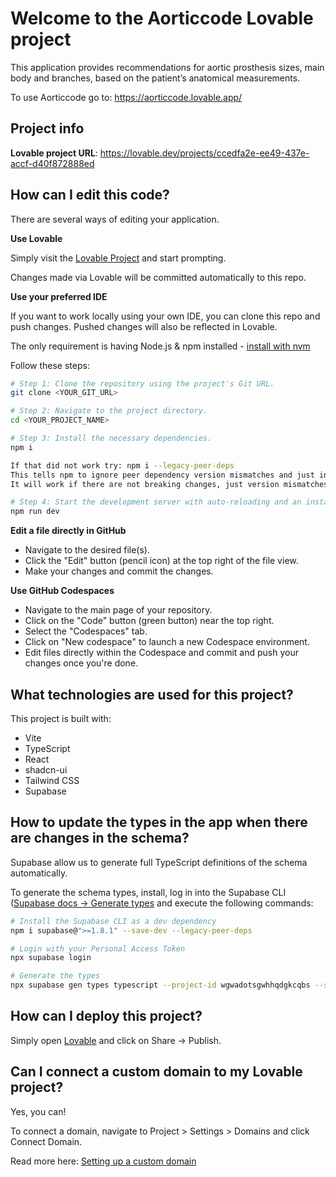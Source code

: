 # Welcome to the Aorticcode Lovable project

This application provides recommendations for aortic prosthesis sizes, main body and branches, based on the patient’s anatomical measurements.

To use Aorticcode go to: https://aorticcode.lovable.app/

## Project info

**Lovable project URL**: https://lovable.dev/projects/ccedfa2e-ee49-437e-accf-d40f872888ed

## How can I edit this code?

There are several ways of editing your application.

**Use Lovable**

Simply visit the [Lovable Project](https://lovable.dev/projects/ccedfa2e-ee49-437e-accf-d40f872888ed) and start prompting.

Changes made via Lovable will be committed automatically to this repo.

**Use your preferred IDE**

If you want to work locally using your own IDE, you can clone this repo and push changes. Pushed changes will also be reflected in Lovable.

The only requirement is having Node.js & npm installed - [install with nvm](https://github.com/nvm-sh/nvm#installing-and-updating)

Follow these steps:

```sh
# Step 1: Clone the repository using the project's Git URL.
git clone <YOUR_GIT_URL>

# Step 2: Navigate to the project directory.
cd <YOUR_PROJECT_NAME>

# Step 3: Install the necessary dependencies.
npm i

If that did not work try: npm i --legacy-peer-deps
This tells npm to ignore peer dependency version mismatches and just install the packages.
It will work if there are not breaking changes, just version mismatches.

# Step 4: Start the development server with auto-reloading and an instant preview.
npm run dev
```

**Edit a file directly in GitHub**

- Navigate to the desired file(s).
- Click the "Edit" button (pencil icon) at the top right of the file view.
- Make your changes and commit the changes.

**Use GitHub Codespaces**

- Navigate to the main page of your repository.
- Click on the "Code" button (green button) near the top right.
- Select the "Codespaces" tab.
- Click on "New codespace" to launch a new Codespace environment.
- Edit files directly within the Codespace and commit and push your changes once you're done.

## What technologies are used for this project?

This project is built with:

- Vite
- TypeScript
- React
- shadcn-ui
- Tailwind CSS
- Supabase

## How to update the types in the app when there are changes in the schema?

Supabase allow us to generate full TypeScript definitions of the schema automatically.

To generate the schema types, install, log in into the Supabase CLI ([Supabase docs -> Generate types](https://supabase.com/docs/guides/api/generating-types) and execute the following commands:

```sh
# Install the Supabase CLI as a dev dependency
npm i supabase@">=1.8.1" --save-dev --legacy-peer-deps

# Login with your Personal Access Token
npx supabase login

# Generate the types
npx supabase gen types typescript --project-id wgwadotsgwhhqdgkcqbs --schema public > src/infrastructure/supabase/types.ts
```

## How can I deploy this project?

Simply open [Lovable](https://lovable.dev/projects/ccedfa2e-ee49-437e-accf-d40f872888ed) and click on Share -> Publish.

## Can I connect a custom domain to my Lovable project?

Yes, you can!

To connect a domain, navigate to Project > Settings > Domains and click Connect Domain.

Read more here: [Setting up a custom domain](https://docs.lovable.dev/features/custom-domain#custom-domain)
